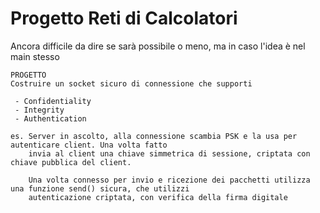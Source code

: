 # Progetto Reti di Calcolatori

Ancora difficile da dire se sarà possibile o meno, ma in caso l'idea è nel main stesso

    PROGETTO
    Costruire un socket sicuro di connessione che supporti

     - Confidentiality
     - Integrity
     - Authentication

    es. Server in ascolto, alla connessione scambia PSK e la usa per autenticare client. Una volta fatto
        invia al client una chiave simmetrica di sessione, criptata con chiave pubblica del client.

        Una volta connesso per invio e ricezione dei pacchetti utilizza una funzione send() sicura, che utilizzi
        autenticazione criptata, con verifica della firma digitale
